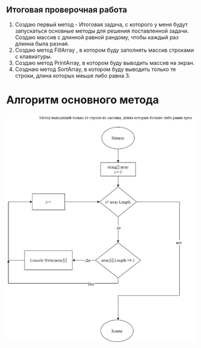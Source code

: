 ## Итоговая проверочная работа 

1. Создаю первый метод - Итоговая задача, с которого у меня будут запускаться основные методы для решения поставленной задачи. Создаю массив с длинной равной рандому, чтобы каждый раз длинна была разная. 
2. Создаю метод FillArray , в котором буду заполнять массив строками с клавиатуры.
3. Создаю метод  PrintArray, в котором буду выводить массив на экран.
4. Созднаю метод SortArray, в котором буду выводить только те строки, длина которых меьше либо равна 3.


# Алгоритм основного метода
![](Алгоритм.png)